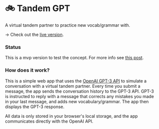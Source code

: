 # 🚲️ Tandem GPT

A virtual tandem partner to practice new vocab/grammar with.

→ Check out the [live version](https://alexw00.github.io/gpt-tandem).

### Status

This is a mvp version to test the concept. For more info see [this post](https://www.alexanderweichart.de/3_Resources/Ideas/lib/%F0%9F%92%A1+GPT3+Tandem).

### How does it work?

This is a simple web app that uses the [OpenAI GPT-3 API](https://beta.openai.com/) to simulate a conversation with a virtual tandem partner. Every time you submit a message, the app sends the conversation history to the GPT-3 API. GPT-3 is instructed to reply with a message that corrects any mistakes you made in your last message, and adds new vocabulary/grammar. The app then displays the GPT-3 response.

All data is only stored in your browser's local storage, and the app communicates directly with the OpenAI API.
